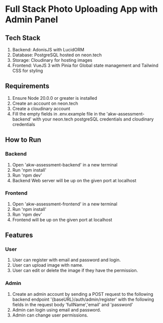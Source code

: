 # Full Stack Photo Uploading App with Admin Panel

## Tech Stack
1. Backend: AdonisJS with LucidORM
2. Database: PostgreSQL hosted on neon.tech
3. Storage: Cloudinary for hosting images
4. Frontend: VueJS 3 with Pinia for Global state management and Tailwind CSS for styling

## Requirements
1. Ensure Node 20.0.0 or greater is installed
2. Create an account on neon.tech
3. Create a cloudinary account
4. Fill the empty fields in .env.example file in the 'akw-assessment-backend' with your neon.tech postgreSQL credentials and cloudinary credentials
## How to Run
### Backend
1. Open 'akw-assessment-backend' in a new terminal
2. Run 'npm install'
3. Run 'npm dev'
4. Backend Web server will be up on the given port at localhost

### Frontend
1. Open 'akw-assessment-frontend' in a new terminal
2. Run 'npm install'
3. Run 'npm dev'
4. Frontend will be up on the given port at localhost

## Features
### User
1. User can register with email and password and login.
2. User can upload image with name.
3. User can edit or delete the image if they have the permission.

### Admin
1. Create an admin account by sending a POST request to the following backend endpoint 
'{baseURL}/auth/admin/register' with the following fields in the request body 'fullName','email' and 'password'
2. Admin can login using email and password.
3. Admin can change user permissions.
